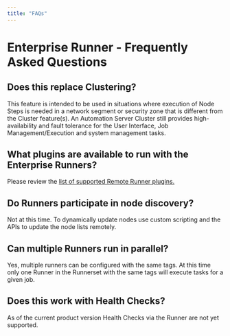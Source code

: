 ```yaml
---
title: "FAQs"
---
```


# Enterprise Runner - Frequently Asked Questions

## Does this replace Clustering?

This feature is intended to be used in situations where execution of Node Steps is needed in a network segment or security zone that is different from the Cluster feature(s). An Automation Server Cluster still provides high-availability and fault tolerance for the User Interface, Job Management/Execution and system management tasks.

## What plugins are available to run with the Enterprise Runners?

Please review the [list of supported Remote Runner plugins.](/administration/runner/runner-remoteplugins.md)

## Do Runners participate in node discovery?

Not at this time. To dynamically update nodes use custom scripting and the APIs to update the node lists remotely.

## Can multiple Runners run in parallel?

Yes, multiple runners can be configured with the same tags. At this time only one Runner in the Runnerset with the same tags will execute tasks for a given job.

## Does this work with Health Checks?

As of the current product version Health Checks via the Runner are not yet supported.
